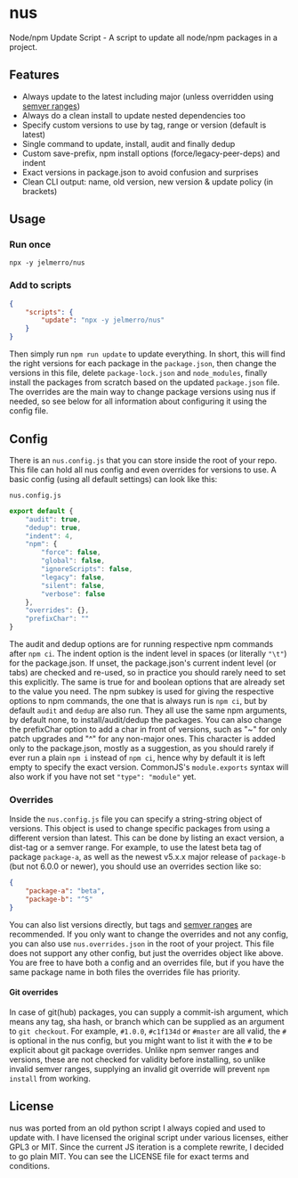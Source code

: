 nus
===

Node/npm Update Script - A script to update all node/npm packages in a project.

## Features

- Always update to the latest including major (unless overridden using [semver ranges](https://github.com/npm/node-semver))
- Always do a clean install to update nested dependencies too
- Specify custom versions to use by tag, range or version (default is latest)
- Single command to update, install, audit and finally dedup
- Custom save-prefix, npm install options (force/legacy-peer-deps) and indent
- Exact versions in package.json to avoid confusion and surprises
- Clean CLI output: name, old version, new version & update policy (in brackets)

## Usage

### Run once

`npx -y jelmerro/nus`

### Add to scripts

```json
{
    "scripts": {
        "update": "npx -y jelmerro/nus"
    }
}
```

Then simply run `npm run update` to update everything.
In short, this will find the right versions for each package in the `package.json`,
then change the versions in this file, delete `package-lock.json` and `node_modules`,
finally install the packages from scratch based on the updated `package.json` file.
The overrides are the main way to change package versions using nus if needed,
so see below for all information about configuring it using the config file.

## Config

There is an `nus.config.js` that you can store inside the root of your repo.
This file can hold all nus config and even overrides for versions to use.
A basic config (using all default settings) can look like this:

`nus.config.js`

```js
export default {
    "audit": true,
    "dedup": true,
    "indent": 4,
    "npm": {
        "force": false,
        "global": false,
        "ignoreScripts": false,
        "legacy": false,
        "silent": false,
        "verbose": false
    },
    "overrides": {},
    "prefixChar": ""
}
```

The audit and dedup options are for running respective npm commands after `npm ci`.
The indent option is the indent level in spaces (or literally `"\t"`) for the package.json.
If unset, the package.json's current indent level (or tabs) are checked and re-used,
so in practice you should rarely need to set this explicitly.
The same is true for and boolean options that are already set to the value you need.
The npm subkey is used for giving the respective options to npm commands,
the one that is always run is `npm ci`, but by default `audit` and `dedup` are also run.
They all use the same npm arguments, by default none, to install/audit/dedup the packages.
You can also change the prefixChar option to add a char in front of versions,
such as "~" for only patch upgrades and "^" for any non-major ones.
This character is added only to the package.json, mostly as a suggestion,
as you should rarely if ever run a plain `npm i` instead of `npm ci`,
hence why by default it is left empty to specify the exact version.
CommonJS's `module.exports` syntax will also work if you have not set `"type": "module"` yet.

### Overrides

Inside the `nus.config.js` file you can specify a string-string object of versions.
This object is used to change specific packages from using a different version than latest.
This can be done by listing an exact version, a dist-tag or a semver range.
For example, to use the latest beta tag of package `package-a`,
as well as the newest v5.x.x major release of `package-b` (but not 6.0.0 or newer),
you should use an overrides section like so:

```json
{
    "package-a": "beta",
    "package-b": "^5"
}
```

You can also list versions directly, but tags and [semver ranges](https://github.com/npm/node-semver#ranges) are recommended.
If you only want to change the overrides and not any config,
you can also use `nus.overrides.json` in the root of your project.
This file does not support any other config, but just the overrides object like above.
You are free to have both a config and an overrides file,
but if you have the same package name in both files the overrides file has priority.

#### Git overrides

In case of git(hub) packages, you can supply a commit-ish argument,
which means any tag, sha hash, or branch which can be supplied as an argument to `git checkout`.
For example, `#1.0.0`, `#c1f134d` or `#master` are all valid, the `#` is optional in the nus config,
but you might want to list it with the `#` to be explicit about git package overrides.
Unlike npm semver ranges and versions, these are not checked for validity before installing,
so unlike invalid semver ranges, supplying an invalid git override will prevent `npm install` from working.

## License

nus was ported from an old python script I always copied and used to update with.
I have licensed the original script under various licenses, either GPL3 or MIT.
Since the current JS iteration is a complete rewrite, I decided to go plain MIT.
You can see the LICENSE file for exact terms and conditions.
